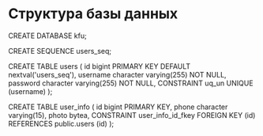 # Структура базы данных

CREATE DATABASE kfu;

CREATE SEQUENCE users_seq;

CREATE TABLE users
(
id bigint PRIMARY KEY DEFAULT nextval('users_seq'),
username character varying(255) NOT NULL,
password character varying(255) NOT NULL,
CONSTRAINT uq_un UNIQUE (username)
);

CREATE TABLE user_info
(
id bigint PRIMARY KEY,
phone character varying(15),
photo bytea,
CONSTRAINT user_info_id_fkey FOREIGN KEY (id) REFERENCES public.users (id)
);
